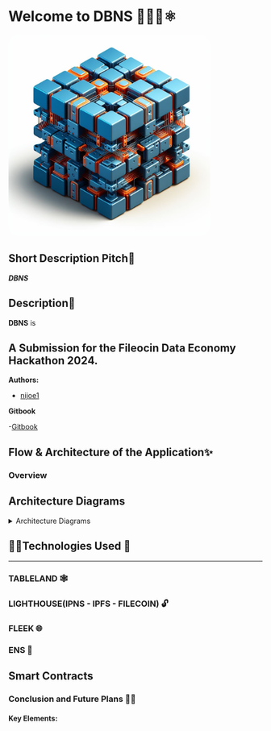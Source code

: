 # Welcome to DBNS 🚀🧑‍🚀⚛

<div >
  <img src="./app/public/DBNS.jpeg" alt="DBNS Logo" style="border-radius: 5%; width: 400px;" />
</div>

## Short Description Pitch🎤

***DBNS***

## Description📜

**DBNS** is 

## A Submission for the Fileocin Data Economy Hackathon 2024.

**Authors:**

- [nijoe1](https://github.com/nijoe1)

**Gitbook**

-[Gitbook](https://nicks-personal-organization-1.gitbook.io/dbns/)


## Flow & Architecture of the Application✨

### Overview


## Architecture Diagrams

<details>
  <summary>Architecture Diagrams</summary>
</details>

## 🧑‍💻Technologies Used 🤖

---

### TABLELAND 🕸️

### LIGHTHOUSE(IPNS - IPFS - FILECOIN) 🔓

### FLEEK 🌐

### ENS 🔮

## Smart Contracts

### Conclusion and Future Plans 🚀🌐

#### Key Elements:




